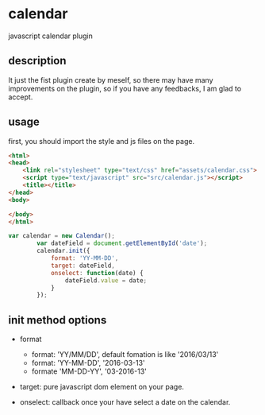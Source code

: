 # calendar
javascript calendar plugin

## description
It just the fist plugin create by meself, so there may have many improvements on the plugin,
so if you have any feedbacks, I am glad to accept.

## usage

first, you should import the style and js files on the page.

```html
<html>
<head>
	<link rel="stylesheet" type="text/css" href="assets/calendar.css">
	<script type="text/javascript" src="src/calendar.js"></script>
	<title></title>
</head>
<body>

</body>
</html>
```

```javascript
var calendar = new Calendar();
		var dateField = document.getElementById('date');
		calendar.init({
			format: 'YY-MM-DD',
			target: dateField,
			onselect: function(date) {
				dateField.value = date;
			}
		});
```

## init method options
- format
	+ format: 'YY/MM/DD', default fomation is like '2016/03/13'
	+ format: 'YY-MM-DD', '2016-03-13'
	+ formate 'MM-DD-YY', '03-2016-13'

- target: pure javascript dom element on your page.

- onselect: callback once your have select a date on the calendar.


